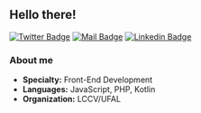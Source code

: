 ## Hello there!
[![Twitter Badge](https://img.shields.io/badge/-Kevin_Washington-1ca0f1?style=flat-square&logo=twitter&logoColor=white&link=https://twitter.com/kevinwsbr)](https://twitter.com/kevinwsbr) [![Mail Badge](https://img.shields.io/badge/-kevin@kevinws.com-orange?style=flat-square&logo=Gmail&logoColor=white&link=mailto:kevin@kevinws.com)](mailto:kevin@kevinws.com) [![Linkedin Badge](https://img.shields.io/badge/-Kevin_Washington-blue?style=flat-square&logo=Linkedin&logoColor=white&link=https://www.linkedin.com/in/kevinwsbr//)](https://www.linkedin.com/in/kevinwsbr/)

### About me

-  **Specialty:** Front-End Development
-  **Languages:** JavaScript, PHP, Kotlin
-  **Organization:** LCCV/UFAL
